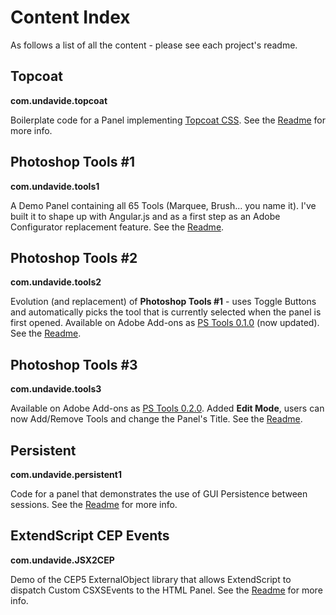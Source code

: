 Content Index
=============
As follows a list of all the content - please see each project's readme.

## Topcoat
**com.undavide.topcoat**

Boilerplate code for a Panel implementing [Topcoat CSS](http://www.topcoat.io). See the [Readme](com.undavide.topcoat/README.md) for more info.

## Photoshop Tools #1
**com.undavide.tools1**

A Demo Panel containing all 65 Tools (Marquee, Brush... you name it). I've built it to shape up with Angular.js and as a first step as an Adobe Configurator replacement feature. See the [Readme](com.undavide.tools1/README.md).

## Photoshop Tools #2
**com.undavide.tools2**

Evolution (and replacement) of **Photoshop Tools #1** - uses Toggle Buttons and automatically picks the tool that is currently selected when the panel is first opened. Available on Adobe Add-ons as [PS Tools 0.1.0](https://creative.adobe.com/addons/products/2603) (now updated). See the [Readme](com.undavide.tools2/README.md).

## Photoshop Tools #3
**com.undavide.tools3**

Available on Adobe Add-ons as [PS Tools 0.2.0](https://creative.adobe.com/addons/products/2603). Added **Edit Mode**, users can now Add/Remove Tools and change the Panel's Title. See the [Readme](com.undavide.tools3/README.md).

## Persistent
**com.undavide.persistent1**

Code for a panel that demonstrates the use of GUI Persistence between sessions. See the [Readme](com.undavide.persistent1/README.md) for more info.

## ExtendScript CEP Events
**com.undavide.JSX2CEP**

Demo of the CEP5 ExternalObject library that allows ExtendScript to dispatch Custom CSXSEvents to the HTML Panel.
See the [Readme](com.undavide.JSX2CEP/README.md) for more info.